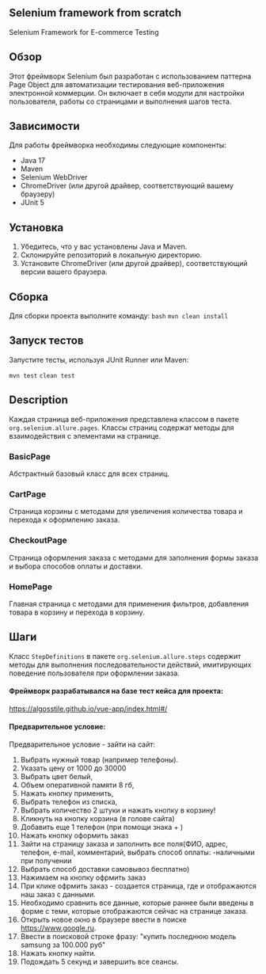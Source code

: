 ## Selenium framework from scratch

 Selenium Framework for E-commerce Testing

## Обзор
Этот фреймворк Selenium был разработан с использованием паттерна Page Object для автоматизации тестирования 
веб-приложения электронной коммерции. Он включает в себя модули для настройки пользователя, работы со страницами 
и выполнения шагов теста.

## Зависимости
Для работы фреймворка необходимы следующие компоненты:
- Java 17
- Maven
- Selenium WebDriver
- ChromeDriver (или другой драйвер, соответствующий вашему браузеру)
- JUnit 5

## Установка
1. Убедитесь, что у вас установлены Java и Maven.
2. Склонируйте репозиторий в локальную директорию.
3. Установите ChromeDriver (или другой драйвер), соответствующий версии вашего браузера.

## Сборка
Для сборки проекта выполните команду:
```bash```
```mvn clean install```

## Запуск тестов
Запустите тесты, используя JUnit Runner или Maven:

```mvn test```
```clean test```

## Description
Каждая страница веб-приложения представлена классом в пакете `org.selenium.allure.pages`. 
Классы страниц содержат методы для взаимодействия с элементами на странице.

### BasicPage
Абстрактный базовый класс для всех страниц.

### CartPage
Страница корзины с методами для увеличения количества товара и перехода к оформлению заказа.

### CheckoutPage
Страница оформления заказа с методами для заполнения формы заказа и выбора способов оплаты и доставки.

### HomePage
Главная страница с методами для применения фильтров, добавления товара в корзину и перехода в корзину.

## Шаги
Класс `StepDefinitions` в пакете `org.selenium.allure.steps` содержит методы для выполнения последовательности действий,
имитирующих поведение пользователя при оформлении заказа.

#### Фреймворк разрабатывался на базе тест кейса для проекта:
https://algosstile.github.io/vue-app/index.html#/
#### Предварительное условие:
Предварительное условие - зайти на сайт:
1. Выбрать нужный товар (например телефоны).
2. Указать цену от 1000 до 30000
3. Выбрать цвет белый,
4. Объем оперативной памяти 8 гб,
5. Нажать кнопку применить,
6. Выбрать телефон из списка,
7. Выбрать количество 2 штуки и нажать кнопку в корзину!
8. Кликнуть на кнопку корзина (в голове сайта)
9. Добавить еще 1 телефон (при помощи знака + )
10. Нажать кнопку оформить заказ
11. Зайти на страницу заказа и заполнить все поля(ФИО, адрес, телефон, e-mail, комментарий, выбрать способ оплаты:
    -наличными при получении
12. Выбрать способ доставки самовывоз бесплатно)
13. Нажимаем на кнопку офрмить заказ
13. При клике офрмить заказ - создается страница, где и отображаются наш заказ с данными.
14. Необходимо сравнить все данные, которые раннее были введены в форме с теми,
    которые отображаются сейчас на странице заказа.
15. Открыть новое окно в браузере ввести в поиске https://www.google.ru.
16. Ввести в поисковой строке фразу: "купить последнюю модель samsung за 100.000 руб"
17. Нажать кнопку найти.
18. Подождать 5 секунд и завершить все сеансы.